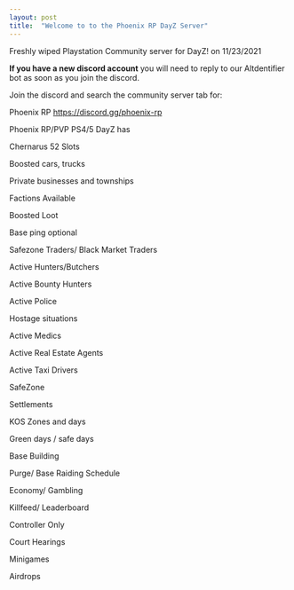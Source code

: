 ```yaml
---
layout: post
title:  "Welcome to to the Phoenix RP DayZ Server"
---
```


Freshly wiped Playstation Community server for DayZ! on 11/23/2021

**If you have a new discord account** you will need to reply to our Altdentifier bot as soon as you join the discord. 

Join the discord and search the community server tab for:
 

Phoenix RP https://discord.gg/phoenix-rp



Phoenix RP/PVP PS4/5 DayZ has 

Chernarus
52 Slots

Boosted cars, trucks 

Private businesses and townships 

Factions Available

Boosted Loot

Base ping optional 

Safezone Traders/ Black Market Traders

Active Hunters/Butchers

Active Bounty Hunters

Active Police

Hostage situations

Active Medics

Active Real Estate Agents

Active Taxi Drivers

SafeZone

Settlements

KOS Zones and days 

Green days / safe days 

Base Building

Purge/ Base Raiding Schedule

Economy/ Gambling

Killfeed/ Leaderboard

Controller Only

Court Hearings

Minigames

Airdrops
